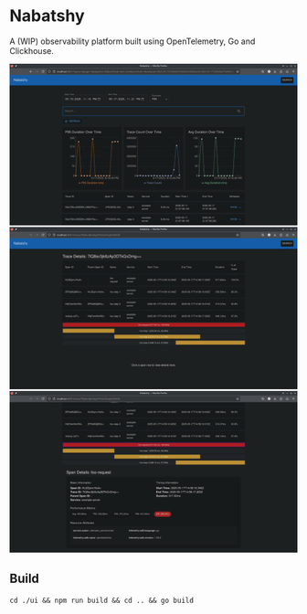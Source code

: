 # Nabatshy

A (WIP) observability platform built using OpenTelemetry, Go and Clickhouse.

![](./assets/screenshot1.png)
![](./assets/screenshot2.png)
![](./assets/screenshot3.png)

## Build

```
cd ./ui && npm run build && cd .. && go build

```
